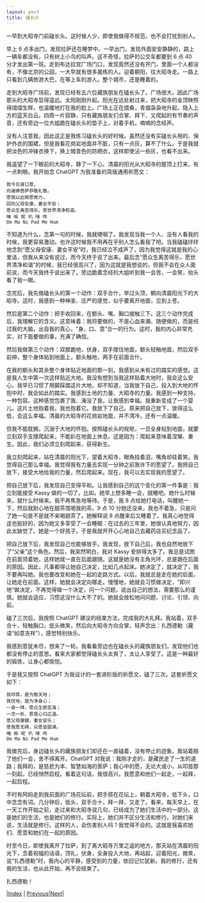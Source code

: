```yaml
---
layout: post
title: 磕长头
---
```


一早到大昭寺门前磕长头。这时候人少，即使我做得不规范，也不会打扰到别人。

早上 6 点多出门，发现拉萨还在睡梦中。一早出门，发现外面安安静静的，路上一辆车都没有，只有树上小鸟的叫声。这不奇怪，拉萨的公交车都要到 6 点 40 分才发出第一班。走到布达拉宫广场门口，发现竟然还没有开门，里面一个人都没有，不像北京的公园，一大早就有很多晨练的人。迎着朝阳，往大昭寺走。一路上只看到几辆旅游大巴，在等上车的游人。整个城市，还是睡着的。

走到大昭寺广场前，发现已经有五六位藏族朋友在磕长头了。广场很大，因此广场那头的大昭寺显得遥远。太阳刚刚升起。阳光在远处射过来，把大昭寺的金顶映照得熠熠生辉，也温暖地打在我的脸上。广场上正在煨桑，青烟袅袅地升起，隐入上方的蓝天白云。四周一片寂静，只有藏族朋友们合掌、拜下、又爬起的有节奏的声音，还有旁边一位大姐跪在磕长头的垫子上，对着手机，喃喃的念经声。

没有人注意我，因此这正是我练习磕长头的好时候。虽然还没有买磕长头用的、保护外衣的围裙，但是我看花岗岩地面并不脏，只有一点灰，算不了什么。于是我就把淡色的冲锋衣换下，换上暗青色的防晒衣，这样即使沾一些灰，也看不出来。

我遥望了一下眼前的大昭寺，静了一下心。清晨的阳光从大昭寺的屋顶上打来，有一点刺眼。我开始念 ChatGPT 为我准备的简版通用祈愿文：

```
我今日身口意，
向诸佛菩萨恭敬礼敬。
愿我以此微愿微力，
回向父母安康，妻女平安；
愿众生离苦得乐，愿世界清净和谐。
唵 嘛 呢 叭 咪 吽
Om Ma Ni Pad Me Hum
```

不知道为什么，念第一句的时候，我就哽咽了。我发现当我一个人、没有人看我的时候，我更容易激动。也许这时候我不用再在乎别人怎么看我了吧。当我磕磕绊绊地念到“愿父母安康、妻女平安”时，我已经泣不成声了，因为我觉得这就是我的心里话，但我从来没有说过，而今天终于说了出来。最后念“愿众生离苦得乐，愿世界清净和谐”的时候，我已经很高兴了，因为这就是我想说的，但我不会在众人面前说，而今天我终于说出来了。旁边跪着念经的大姐听到我一会苦，一会笑，抬头看了我一眼。

念完后，我先做磕长头的第一个动作：双手合什，举过头顶，朝向清晨阳光下的大昭寺。这时，我感到一种神圣、庄严的感觉，似乎要离开地面，见到上苍。

然后是第二个动作：把手收回来，在额头、嘴、胸口接触三下。这三个动作完成后，我理解它的含义。这意味着：我将要做的，不是心血来潮、随便做的，而是经过我的大脑，出自我的真心，“身、口、意”合一的行为。这时，我的内心非常充实，对下面要做的事，充满了确信。

然后我做第三个动作：双膝跪地，伏身，双手撑住地面，额头轻触地面，然后双手前伸，整个身体贴到地面上，额头触地，两手在前面合什。

在我的额头和其余整个身体贴近地面的那一刻，我感到从未有过的踏实的感觉。这是我人生中第一次这样贴近大地。我没有想到当我这样贴着大地时，我会这么安心。我早已习惯了用脚踩踏这片大地，却不知道，当我放下自己，投入到大地的怀抱中时，我会如此的踏实。我感到土地的力量、大昭寺的力量。我感到一种支持，一种包容。这种感觉包裹了我、淹没了我，让我感到幸福。我重新变成了一个婴儿。这片土地抱着我，我也抱着它。我放下了自己。原来把自己放下，放得这么低，会这么幸福。清晨的大昭寺的花岗岩地面，并不清冷，还有一点温暖。

但我不能耽搁，沉溺于大地的怀抱。按照磕长头的规矩，一旦全身贴到地面，就要立刻双手支撑爬起来，不能趴在地面上休息。这是因为：爬起来意味着涅槃、重生。因此，我们必须立刻爬起来，获得新生。

我立刻爬起来，站在清晨的阳光下，望着大昭寺，眼角挂着泪，嘴角却挂着笑。我觉得自己那么幸福。我觉得我有力量去实现一分钟之前我许下的愿望了。我把自己放下，接受大地给我的力量，然后爬起来。现在，我可以去实现我的愿望了。

把自己放下后，我发现自己变得平和。让我感到自己的这个变化的第一件事是：我立刻能接受 Kassy 做的一切了，比如，她早上想多睡一会，就睡吧。她什么时候来，就什么时候来。我不再焦急地等待。于是，我 8 点给她打电话，叫醒她一下，然后就耐心地在甜茶馆喝我的茶。9 点 10 分她还没来，我也不着急，只是问了她一句是不是就不来喝甜茶了。她解释说 8 点醒来后又睡着了。我真心地觉得这也挺好的，因为她又多享受了一会睡眠：在过去的三年里，她很认真地努力，因此太缺觉了。她是一个好孩子。于是我就开开心心地自己去藏药店买纪念品了。

把自己放下后，我发现自己也能够放手。我发现，放下自己后，我也自然地放下了“父亲”这个角色。然后，我突然明白，我对 Kassy 安排得太多了。我总是试图在前面领着她，这样她就一直在后面跟随。这就是她没有主角光环，总是跟在后面的原因。因此，凡事都得让她自己决定，比如几点起床。她决定了，就决定了，我不要再叫她。我也要改变和她在一起的走路方式。以后，我就总是走在她的后面，让她走在前面。这样，她就会决定向哪走。慢慢地，她就会习惯做决定，“即兴地”做决定，不再觉得做一个决定，问一个问题，说出自己的想法，需要那么的谨慎。她就会适应，习惯这没什么大不了的。她就会放松地问问题、讨论、引领、向前。

磕了三次后，我按照 ChatGPT 建议的结束方法，完成我的大礼拜。我站着，双手合十，轻触胸口，低头微笑，然后向大昭寺方向合掌，轻声念出：扎西德勒（藏语“如意吉祥”），感觉特别快乐。

我感到意犹未尽，想来了一轮。我看看旁边也在磕长头的藏族朋友们，发现他们也都没有停止的意思。看来大家都觉得磕长头太爽了，太让人享受了。这是一种最好的锻炼，让身心都愉悦。

于是我又按照 ChatGPT 为我设计的一套进阶版的祈愿文，磕了三次。这套祈愿文如下：

```
我叩首，是为敬天地；
我伏地，是为净身心；
一身一拜，愿众生脱苦海；
一念一祈，愿我心归正道。
愿父母康健，妻女安乐；
愿我愿无碍，众愿皆圆满。
唵 嘛 呢 叭 咪 吽
Om Ma Ni Pad Me Hum
```

我做完后，身边磕长头的藏族朋友们却还在一直磕着，没有停止的迹象。我站着赔了他们一会，舍不得离开。ChatGPT 对我说：我刚才走的，是藏民走了一生的道路；我拜的，是慈悲为本、智慧如海的菩萨；我心中的愿，无论大或小，从叩首那一刻起，已经悄然启程。看着这句话，我很高兴。我愿意和他们一起走，一起拜，一起启程。

不时有阿妈走到我前面的广场花坛前，把手搭在花坛上，朝着大昭寺，低下头，口中念念有词。几分钟后，低头，双手合十，拜一拜，又走了。看来，每天早上，在一天工作开始之前，走过来和大昭寺说几句，已经成为了她们生活中的一部分。这是她们的生活，也是她们的修行。实际上，她们并不区分生活和修行。对她们来说，生活就是修行。这样的人，会伤害别人吗？我觉得不会的。这就是我喜欢她们、愿意和她们在一起的原因。

时至今日，即使我离开了拉萨，到了离大昭寺万里之遥的地方，那天站在清晨的阳光下，念着祝福的话语，顶礼，伏身，全身投入大地，再站起，迎着阳光，微笑，说“扎西德勒”时，我内心的平静，感受到的力量，依旧记忆犹新。我的修行，还有我的生活，也从此开始，再不会结束了。

扎西德勒！

|[Index](../) | [Previous](12-changtou)|[Next](14-hada)|
